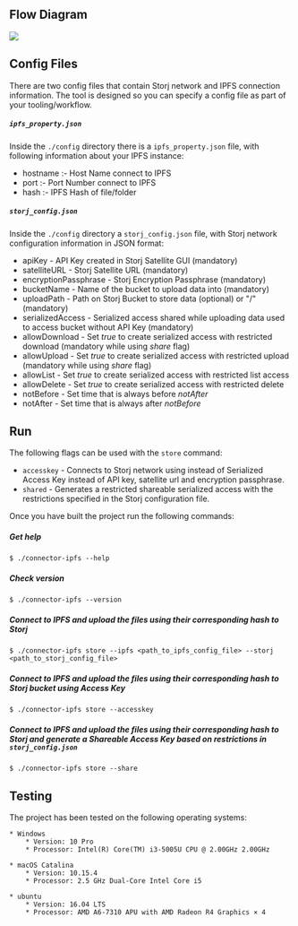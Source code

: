 ## Flow Diagram

![](https://github.com/storj-thirdparty/connector-ipfs/blob/master/README.assets/arch.drawio.png)

## Config Files

There are two config files that contain Storj network and IPFS connection information. The tool is designed so you can specify a config file as part of your tooling/workflow.



##### `ipfs_property.json`

Inside the `./config` directory there is a `ipfs_property.json` file, with following information about your IPFS instance:

* hostname :- Host Name connect to IPFS
* port	   :- Port Number connect to IPFS
* hash	   :- IPFS Hash of file/folder

##### `storj_config.json`

Inside the `./config` directory a `storj_config.json` file, with Storj network configuration information in JSON format:

* apiKey - API Key created in Storj Satellite GUI (mandatory)
* satelliteURL - Storj Satellite URL (mandatory)
* encryptionPassphrase - Storj Encryption Passphrase (mandatory)
* bucketName - Name of the bucket to upload data into (mandatory)
* uploadPath - Path on Storj Bucket to store data (optional) or "/" (mandatory)
* serializedAccess - Serialized access shared while uploading data used to access bucket without API Key (mandatory)
* allowDownload - Set *true* to create serialized access with restricted download (mandatory while using *share* flag)
* allowUpload - Set *true* to create serialized access with restricted upload (mandatory while using *share* flag)
* allowList - Set *true* to create serialized access with restricted list access
* allowDelete - Set *true* to create serialized access with restricted delete
* notBefore - Set time that is always before *notAfter*
* notAfter - Set time that is always after *notBefore*


## Run

The following flags can be used with the `store` command:

* `accesskey` - Connects to Storj network using instead of Serialized Access Key instead of API key, satellite url and encryption passphrase.
* `shared` - Generates a restricted shareable serialized access with the restrictions specified in the Storj configuration file.

Once you have built the project run the following commands:

##### Get help

```
$ ./connector-ipfs --help
```

##### Check version

```
$ ./connector-ipfs --version
```

##### Connect to IPFS and upload the files using their corresponding hash to Storj

```
$ ./connector-ipfs store --ipfs <path_to_ipfs_config_file> --storj <path_to_storj_config_file>
```

##### Connect to IPFS and upload the files using their corresponding hash to Storj bucket using Access Key

```
$ ./connector-ipfs store --accesskey
```

##### Connect to IPFS and upload the files using their corresponding hash to Storj and generate a Shareable Access Key based on restrictions in `storj_config.json`

```
$ ./connector-ipfs store --share
```



##  Testing

The project has been tested on the following operating systems:

```
* Windows
	* Version: 10 Pro
	* Processor: Intel(R) Core(TM) i3-5005U CPU @ 2.00GHz 2.00GHz

* macOS Catalina
	* Version: 10.15.4
	* Processor: 2.5 GHz Dual-Core Intel Core i5

* ubuntu
	* Version: 16.04 LTS
	* Processor: AMD A6-7310 APU with AMD Radeon R4 Graphics × 4
```
